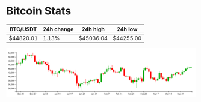 # Bitcoin Stats

BTC/USDT|24h change|24h high|24h low|
|---|---|---|---|
|$44820.01|1.13%|$45036.04|$44255.00|

<img src="./chart.svg">

